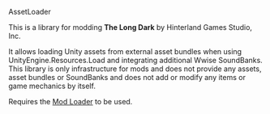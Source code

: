AssetLoader


This is a library for modding **The Long Dark** by Hinterland Games Studio, Inc.


It allows loading Unity assets from external asset bundles when using UnityEngine.Resources.Load and integrating additional Wwise SoundBanks.
This library is only infrastructure for mods and does not provide any assets, asset bundles or SoundBanks and does not add or modify any items or game mechanics by itself.


Requires the [Mod Loader](https://github.com/zeobviouslyfakeacc/ModLoaderInstaller) to be used.